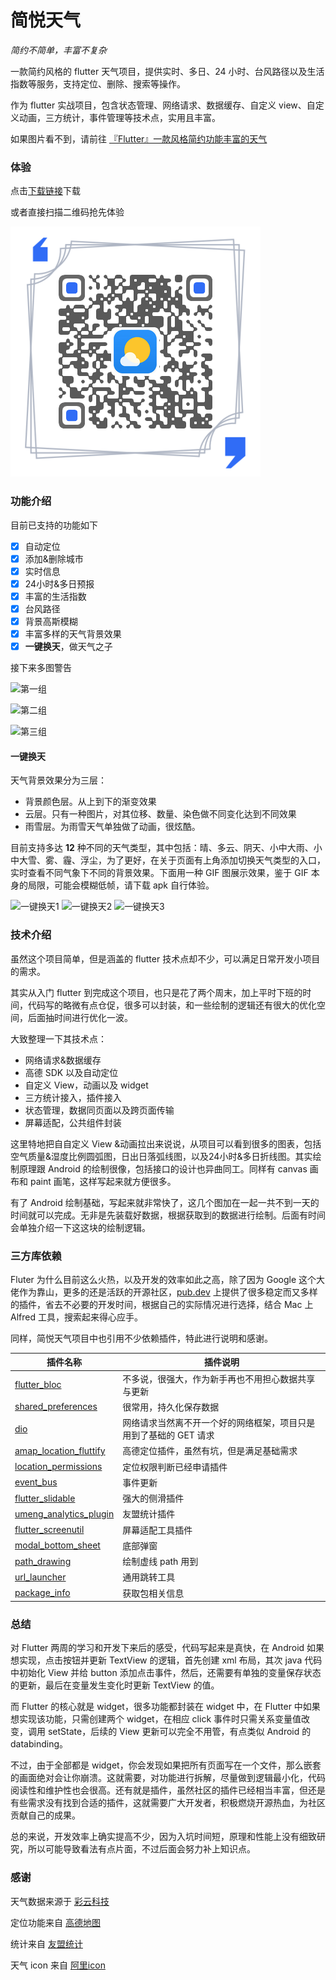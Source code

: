 # 简悦天气

*简约不简单，丰富不复杂*

一款简约风格的 flutter 天气项目，提供实时、多日、24 小时、台风路径以及生活指数等服务，支持定位、删除、搜索等操作。

作为 flutter 实战项目，包含状态管理、网络请求、数据缓存、自定义 view、自定义动画，三方统计，事件管理等技术点，实用且丰富。

如果图片看不到，请前往 [『Flutter』一款风格简约功能丰富的天气](http://xiaweizi.cn/article/f7f8/)

### 体验

点击[下载链接](http://xiaweizi.top/SimplicityWeather-2_0.apk)下载

或者直接扫描二维码抢先体验

![第三组](/images/qrcode.png)

### 功能介绍

目前已支持的功能如下

- [x] 自动定位
- [x] 添加&删除城市
- [x] 实时信息
- [x] 24小时&多日预报
- [x] 丰富的生活指数
- [x] 台风路径
- [x] 背景高斯模糊
- [x] 丰富多样的天气背景效果
- [x] **一键换天**，做天气之子

接下来多图警告

![第一组](/images/weather1.png)

![第二组](/images/weather2.png)

![第三组](/images/weather3.png)

#### 一键换天

天气背景效果分为三层：

- 背景颜色层。从上到下的渐变效果
- 云层。只有一种图片，对其位移、数量、染色做不同变化达到不同效果
- 雨雪层。为雨雪天气单独做了动画，很炫酷。

目前支持多达 **12** 种不同的天气类型，其中包括：晴、多云、阴天、小中大雨、小中大雪、雾、霾、浮尘，为了更好，在关于页面有上角添加切换天气类型的入口，实时查看不同气象下不同的背景效果。下面用一种 GIF 图展示效果，鉴于 GIF 本身的局限，可能会模糊低帧，请下载 apk 自行体验。

![一键换天1](/images/weather4.gif)
![一键换天2](/images/weather5.gif)
![一键换天3](/images/weather6.gif)

### 技术介绍

虽然这个项目简单，但是涵盖的 flutter 技术点却不少，可以满足日常开发小项目的需求。

其实从入门 flutter 到完成这个项目，也只是花了两个周末，加上平时下班的时间，代码写的略微有点仓促，很多可以封装，和一些绘制的逻辑还有很大的优化空间，后面抽时间进行优化一波。

大致整理一下其技术点：

- 网络请求&数据缓存
- 高德 SDK 以及自动定位
- 自定义 View，动画以及 widget
- 三方统计接入，插件接入
- 状态管理，数据同页面以及跨页面传输
- 屏幕适配，公共组件封装

这里特地把自自定义 View &动画拉出来说说，从项目可以看到很多的图表，包括空气质量&湿度比例圆弧图，日出日落弧线图，以及24小时&多日折线图。其实绘制原理跟 Android 的绘制很像，包括接口的设计也异曲同工。同样有 canvas 画布和 paint 画笔，这样写起来就方便很多。

有了 Android 绘制基础，写起来就非常快了，这几个图加在一起一共不到一天的时间就可以完成。无非是先装载好数据，根据获取到的数据进行绘制。后面有时间会单独介绍一下这这块的绘制逻辑。

### 三方库依赖

Fluter 为什么目前这么火热，以及开发的效率如此之高，除了因为 Google 这个大佬作为靠山，更多的还是活跃的开源社区，[pub.dev](https://pub.flutter-io.cn/) 上提供了很多稳定而又多样的插件，省去不必要的开发时间，根据自己的实际情况进行选择，结合 Mac 上 Alfred 工具，搜索起来得心应手。

同样，简悦天气项目中也引用不少依赖插件，特此进行说明和感谢。

| 插件名称                                                     | 插件说明                                                     |
| ------------------------------------------------------------ | ------------------------------------------------------------ |
| [flutter_bloc](https://pub.flutter-io.cn/packages/flutter_bloc) | 不多说，很强大，作为新手再也不用担心数据共享与更新           |
| [shared_preferences](https://pub.flutter-io.cn/packages/shared_preferences) | 很常用，持久化保存数据                                       |
| [dio](https://pub.flutter-io.cn/packages/dio)                | 网络请求当然离不开一个好的网络框架，项目只是用到了基础的 GET 请求 |
| [amap_location_fluttify](https://pub.flutter-io.cn/packages/amap_location_fluttify) | 高德定位插件，虽然有坑，但是满足基础需求                     |
| [location_permissions](https://pub.flutter-io.cn/packages/location_permissions) | 定位权限判断已经申请插件                                     |
| [event_bus](https://pub.flutter-io.cn/packages/event_bus)    | 事件更新                                                     |
| [flutter_slidable](https://pub.flutter-io.cn/packages/flutter_slidable) | 强大的侧滑插件                                               |
| [umeng_analytics_plugin](https://pub.flutter-io.cn/packages/umeng_analytics_plugin) | 友盟统计插件                                                 |
| [flutter_screenutil](https://pub.flutter-io.cn/packages/flutter_screenutil) | 屏幕适配工具插件                                             |
| [modal_bottom_sheet](https://pub.flutter-io.cn/packages/modal_bottom_sheet) | 底部弹窗                                                     |
| [path_drawing](https://pub.flutter-io.cn/packages/path_drawing) | 绘制虚线 path 用到                                           |
| [url_launcher](https://pub.flutter-io.cn/packages/url_launcher) | 通用跳转工具                                                 |
| [package_info](https://pub.flutter-io.cn/packages/package_info) | 获取包相关信息                                               |

### 总结

对 Flutter 两周的学习和开发下来后的感受，代码写起来是真快，在 Android 如果想实现，点击按钮并更新 TextView 的逻辑，首先创建 xml 布局，其次 java 代码中初始化 View 并给 button 添加点击事件，然后，还需要有单独的变量保存状态的更新，最后在变量发生变化时更新 TextView 的值。

而 Flutter 的核心就是  widget，很多功能都封装在 widget 中，在 Flutter 中如果想实现该功能，只需创建两个 widget，在相应 click 事件时只需关系变量值改变，调用 setState，后续的 View 更新可以完全不用管，有点类似 Android 的 databinding。

不过，由于全部都是 widget，你会发现如果把所有页面写在一个文件，那么嵌套的画面绝对会让你崩溃。这就需要，对功能进行拆解，尽量做到逻辑最小化，代码阅读性和维护性也会很高。还有就是插件，虽然社区的插件已经相当丰富，但还是有些需求没有找到合适的插件，这就需要广大开发者，积极燃烧开源热血，为社区贡献自己的成果。

总的来说，开发效率上确实提高不少，因为入坑时间短，原理和性能上没有细致研究，所以可能导致看法有点片面，不过后面会努力补上知识点。


### 感谢

天气数据来源于 [彩云科技](https://open.caiyunapp.com/Main_Page)

定位功能来自 [高德地图](https://lbs.amap.com/)

统计来自 [友盟统计](https://mobile.umeng.com/)

天气 icon 来自 [阿里icon](https://www.iconfont.cn/)